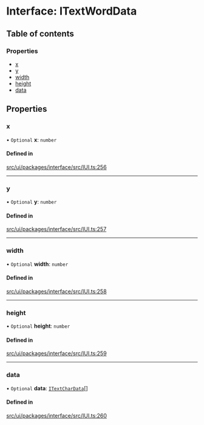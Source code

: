 # Interface: ITextWordData

## Table of contents

### Properties

- [x](ITextWordData.md#x)
- [y](ITextWordData.md#y)
- [width](ITextWordData.md#width)
- [height](ITextWordData.md#height)
- [data](ITextWordData.md#data)

## Properties

### x

• `Optional` **x**: `number`

#### Defined in

[src/ui/packages/interface/src/IUI.ts:256](https://github.com/leaferjs/leafer-ui/blob/38558928fc1be6d4d216bb813fcdb043c6cbb533/packages/interface/src/IUI.ts#L256)

___

### y

• `Optional` **y**: `number`

#### Defined in

[src/ui/packages/interface/src/IUI.ts:257](https://github.com/leaferjs/leafer-ui/blob/38558928fc1be6d4d216bb813fcdb043c6cbb533/packages/interface/src/IUI.ts#L257)

___

### width

• `Optional` **width**: `number`

#### Defined in

[src/ui/packages/interface/src/IUI.ts:258](https://github.com/leaferjs/leafer-ui/blob/38558928fc1be6d4d216bb813fcdb043c6cbb533/packages/interface/src/IUI.ts#L258)

___

### height

• `Optional` **height**: `number`

#### Defined in

[src/ui/packages/interface/src/IUI.ts:259](https://github.com/leaferjs/leafer-ui/blob/38558928fc1be6d4d216bb813fcdb043c6cbb533/packages/interface/src/IUI.ts#L259)

___

### data

• `Optional` **data**: [`ITextCharData`](ITextCharData.md)[]

#### Defined in

[src/ui/packages/interface/src/IUI.ts:260](https://github.com/leaferjs/leafer-ui/blob/38558928fc1be6d4d216bb813fcdb043c6cbb533/packages/interface/src/IUI.ts#L260)
